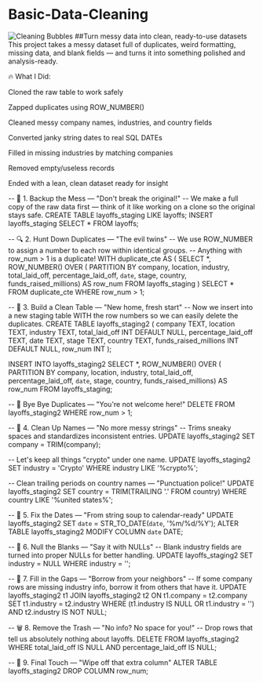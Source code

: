 # Basic-Data-Cleaning
![Cleaning Bubbles](https://imagehost9.online-image-editor.com/oie_upload/images/723252a8Gs5X/TKXs04Ia51Nw.png)
##Turn messy data into clean, ready-to-use datasets
This project takes a messy dataset full of duplicates, weird formatting, missing data, and blank fields — and turns it into something polished and analysis-ready.

🔥 What I Did:

Cloned the raw table to work safely

Zapped duplicates using ROW_NUMBER()

Cleaned messy company names, industries, and country fields

Converted janky string dates to real SQL DATEs

Filled in missing industries by matching companies

Removed empty/useless records

Ended with a lean, clean dataset ready for insight


-- 💾 1. Backup the Mess — "Don't break the original!"
-- We make a full copy of the raw data first — think of it like working on a clone so the original stays safe.
CREATE TABLE layoffs_staging LIKE layoffs;
INSERT layoffs_staging SELECT * FROM layoffs;

-- 🔍 2. Hunt Down Duplicates — "The evil twins"
-- We use ROW_NUMBER to assign a number to each row within identical groups.
-- Anything with row_num > 1 is a duplicate!
WITH duplicate_cte AS (
  SELECT *, 
         ROW_NUMBER() OVER (
           PARTITION BY company, location, industry, total_laid_off,
                        percentage_laid_off, `date`, stage, country,
                        funds_raised_millions) AS row_num
  FROM layoffs_staging
)
SELECT * FROM duplicate_cte WHERE row_num > 1;

-- 🧼 3. Build a Clean Table — "New home, fresh start"
-- Now we insert into a new staging table WITH the row numbers so we can easily delete the duplicates.
CREATE TABLE layoffs_staging2 (
  company TEXT,
  location TEXT,
  industry TEXT,
  total_laid_off INT DEFAULT NULL,
  percentage_laid_off TEXT,
  date TEXT,
  stage TEXT,
  country TEXT,
  funds_raised_millions INT DEFAULT NULL,
  row_num INT
);

INSERT INTO layoffs_staging2
SELECT *, 
       ROW_NUMBER() OVER (
         PARTITION BY company, location, industry, total_laid_off,
                      percentage_laid_off, `date`, stage, country,
                      funds_raised_millions) AS row_num
FROM layoffs_staging;

-- 👋 Bye Bye Duplicates — "You're not welcome here!"
DELETE FROM layoffs_staging2 WHERE row_num > 1;

-- 🧹 4. Clean Up Names — "No more messy strings"
-- Trims sneaky spaces and standardizes inconsistent entries.
UPDATE layoffs_staging2 SET company = TRIM(company);

-- Let's keep all things "crypto" under one name.
UPDATE layoffs_staging2
SET industry = 'Crypto'
WHERE industry LIKE '%crypto%';

-- Clean trailing periods on country names — "Punctuation police!"
UPDATE layoffs_staging2
SET country = TRIM(TRAILING '.' FROM country)
WHERE country LIKE '%united states%';

-- 📅 5. Fix the Dates — "From string soup to calendar-ready"
UPDATE layoffs_staging2
SET `date` = STR_TO_DATE(`date`, '%m/%d/%Y');
ALTER TABLE layoffs_staging2
MODIFY COLUMN `date` DATE;

-- 🚫 6. Null the Blanks — "Say it with NULLs"
-- Blank industry fields are turned into proper NULLs for better handling.
UPDATE layoffs_staging2
SET industry = NULL
WHERE industry = '';

-- 🧠 7. Fill in the Gaps — "Borrow from your neighbors"
-- If some company rows are missing industry info, borrow it from others that have it.
UPDATE layoffs_staging2 t1
JOIN layoffs_staging2 t2 ON t1.company = t2.company
SET t1.industry = t2.industry
WHERE (t1.industry IS NULL OR t1.industry = '')
  AND t2.industry IS NOT NULL;

-- 🗑️ 8. Remove the Trash — "No info? No space for you!"
-- Drop rows that tell us absolutely nothing about layoffs.
DELETE FROM layoffs_staging2
WHERE total_laid_off IS NULL
  AND percentage_laid_off IS NULL;

-- 🧽 9. Final Touch — "Wipe off that extra column"
ALTER TABLE layoffs_staging2
DROP COLUMN row_num;


